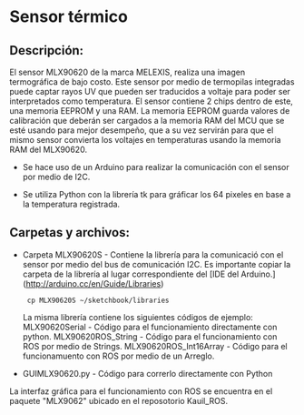 Sensor térmico
==============

Descripción:
--------------


El sensor MLX90620 de la marca MELEXIS, realiza una imagen termográfica de bajo costo. Este sensor por medio de termopilas integradas puede captar rayos UV que pueden ser traducidos a voltaje para poder ser interpretados como temperatura. El sensor contiene 2 chips dentro de este, una memoria EEPROM y una RAM. La memoria EEPROM guarda valores de calibración que deberán ser cargados a la memoria RAM del MCU que se esté usando para mejor desempeño, que a su vez servirán para que el mismo sensor convierta los voltajes en temperaturas usando la memoria RAM del MLX90620.


+ Se hace uso de un Arduino para realizar la comunicación con el sensor por medio de I2C.

+ Se utiliza Python con la librería tk  para gráficar los 64 pixeles en base a la temperatura registrada.

Carpetas y archivos:
--------------
+ Carpeta MLX90620S - Contiene la librería para la comunicació con el sensor por medio del bus de comunicación  I2C.
	Es importante copiar la carpeta de la librería al lugar correspondiente del [IDE del Arduino.] (http://arduino.cc/en/Guide/Libraries)
	
	<pre><code> cp MLX90620S ~/sketchbook/libraries </code></pre>


	La misma librería contiene los siguientes códigos de ejemplo:
		MLX90620Serial - Código para el funcionamiento directamente con python.
		MLX90620ROS_String - Código para el funcionamiento con ROS por medio de Strings.
		MLX90620ROS_Int16Array - Código para el funcionamuento con ROS por medio de un Arreglo.

+ GUIMLX90620.py - Código para correrlo directamente con Python

La interfaz gráfica para el funcionamiento con ROS se encuentra en el paquete "MLX9062" ubicado en el reposotorio Kauil_ROS.



